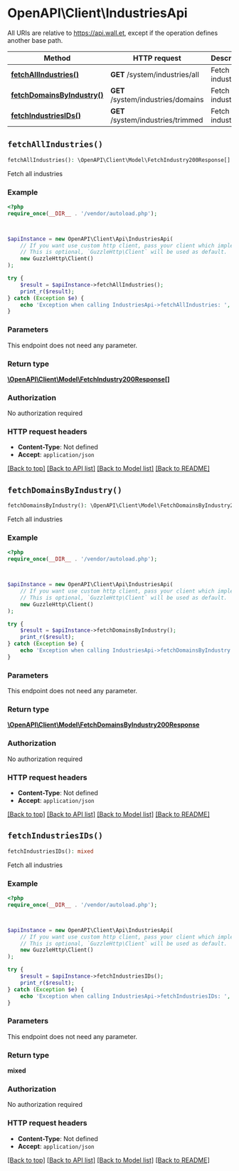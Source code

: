 # OpenAPI\Client\IndustriesApi

All URIs are relative to https://api.wall.et, except if the operation defines another base path.

| Method | HTTP request | Description |
| ------------- | ------------- | ------------- |
| [**fetchAllIndustries()**](IndustriesApi.md#fetchAllIndustries) | **GET** /system/industries/all | Fetch all industries |
| [**fetchDomainsByIndustry()**](IndustriesApi.md#fetchDomainsByIndustry) | **GET** /system/industries/domains | Fetch all industries |
| [**fetchIndustriesIDs()**](IndustriesApi.md#fetchIndustriesIDs) | **GET** /system/industries/trimmed | Fetch all industries |


## `fetchAllIndustries()`

```php
fetchAllIndustries(): \OpenAPI\Client\Model\FetchIndustry200Response[]
```

Fetch all industries

### Example

```php
<?php
require_once(__DIR__ . '/vendor/autoload.php');



$apiInstance = new OpenAPI\Client\Api\IndustriesApi(
    // If you want use custom http client, pass your client which implements `GuzzleHttp\ClientInterface`.
    // This is optional, `GuzzleHttp\Client` will be used as default.
    new GuzzleHttp\Client()
);

try {
    $result = $apiInstance->fetchAllIndustries();
    print_r($result);
} catch (Exception $e) {
    echo 'Exception when calling IndustriesApi->fetchAllIndustries: ', $e->getMessage(), PHP_EOL;
}
```

### Parameters

This endpoint does not need any parameter.

### Return type

[**\OpenAPI\Client\Model\FetchIndustry200Response[]**](../Model/FetchIndustry200Response.md)

### Authorization

No authorization required

### HTTP request headers

- **Content-Type**: Not defined
- **Accept**: `application/json`

[[Back to top]](#) [[Back to API list]](../../README.md#endpoints)
[[Back to Model list]](../../README.md#models)
[[Back to README]](../../README.md)

## `fetchDomainsByIndustry()`

```php
fetchDomainsByIndustry(): \OpenAPI\Client\Model\FetchDomainsByIndustry200Response
```

Fetch all industries

### Example

```php
<?php
require_once(__DIR__ . '/vendor/autoload.php');



$apiInstance = new OpenAPI\Client\Api\IndustriesApi(
    // If you want use custom http client, pass your client which implements `GuzzleHttp\ClientInterface`.
    // This is optional, `GuzzleHttp\Client` will be used as default.
    new GuzzleHttp\Client()
);

try {
    $result = $apiInstance->fetchDomainsByIndustry();
    print_r($result);
} catch (Exception $e) {
    echo 'Exception when calling IndustriesApi->fetchDomainsByIndustry: ', $e->getMessage(), PHP_EOL;
}
```

### Parameters

This endpoint does not need any parameter.

### Return type

[**\OpenAPI\Client\Model\FetchDomainsByIndustry200Response**](../Model/FetchDomainsByIndustry200Response.md)

### Authorization

No authorization required

### HTTP request headers

- **Content-Type**: Not defined
- **Accept**: `application/json`

[[Back to top]](#) [[Back to API list]](../../README.md#endpoints)
[[Back to Model list]](../../README.md#models)
[[Back to README]](../../README.md)

## `fetchIndustriesIDs()`

```php
fetchIndustriesIDs(): mixed
```

Fetch all industries

### Example

```php
<?php
require_once(__DIR__ . '/vendor/autoload.php');



$apiInstance = new OpenAPI\Client\Api\IndustriesApi(
    // If you want use custom http client, pass your client which implements `GuzzleHttp\ClientInterface`.
    // This is optional, `GuzzleHttp\Client` will be used as default.
    new GuzzleHttp\Client()
);

try {
    $result = $apiInstance->fetchIndustriesIDs();
    print_r($result);
} catch (Exception $e) {
    echo 'Exception when calling IndustriesApi->fetchIndustriesIDs: ', $e->getMessage(), PHP_EOL;
}
```

### Parameters

This endpoint does not need any parameter.

### Return type

**mixed**

### Authorization

No authorization required

### HTTP request headers

- **Content-Type**: Not defined
- **Accept**: `application/json`

[[Back to top]](#) [[Back to API list]](../../README.md#endpoints)
[[Back to Model list]](../../README.md#models)
[[Back to README]](../../README.md)

